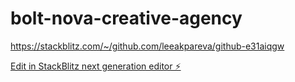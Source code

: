 # bolt-nova-creative-agency

https://stackblitz.com/~/github.com/leeakpareva/github-e31aiqgw 

[Edit in StackBlitz next generation editor ⚡️](https://stackblitz.com/~/github.com/donvito/bolt-nova-creative-agency)
